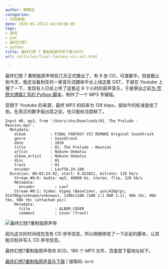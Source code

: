 ```yaml
---
author: 摩摩诘
categories:
- 代码卷轴
date: 2020-05-29T22:44:00+08:00
tags:
- 游戏
- ps4
- 最终幻想7
- python
title: 最终幻想 7 重制版原声带下载(8CD)
url: /articles/final-fantasy-vii-ost.html

---
```

最终幻想 7 重制版原声带前几天正式推出了，有 8 张 CD，可谓豪华，但是截止到今天，我还没看到任何一家音乐流媒体平台上线这套 OST，于是在 Youtube 上搜了一下，发现有人已经上传了这套近 9 个小时的原声音乐，于是祭出之前[为 荒野大镖客2 写的 Python 脚本](https://www.digglife.net/articles/red-dead-redemption-2-ost.html)，制作了一个 MP3 专辑版。

<!--more-->

受限于 Youtube 的来源，最终 MP3 的码率为 128 kbps，按如今的标准是低了些。在真正的数字版出现之前，也只能权当尝鲜了。

```
Input #0, mp3, from '/Users/zhu/Downloads/01. The Prelude - Reunion.mp3':
  Metadata:
    album           : FINAL FANTASY VII REMAKE Original Soundtrack
    genre           : Soundtrack
    date            : 2020
    title           : 01. The Prelude - Reunion
    artist          : Nobuno Uematsu
    album_artist    : Nobuno Uematsu
    disc            : 01
    track           : 01
    encoder         : Lavf58.29.100
  Duration: 00:03:24.02, start: 0.023021, bitrate: 129 kb/s
    Stream #0:0: Audio: mp3, 48000 Hz, stereo, fltp, 128 kb/s
    Metadata:
      encoder         : Lavf
    Stream #0:1: Video: mjpeg (Baseline), yuvj420p(pc, bt470bg/unknown/unknown), 1280x1280 [SAR 1:1 DAR 1:1], 90k tbr, 90k tbn, 90k tbc (attached pic)
    Metadata:
      title           : ALBUM_COVER
      comment         : Cover (front)
```

![最终幻想7重制版原声带](/wp-content/uploads/ffvii-ost.png)

因为这次的时间线包含有 CD 序号信息，所以稍微修改了一下此前的脚本，让其能识别并写入 CD 序号信息。

最终幻想7重制版原声带共 8CD，180 个 MP3 文件，百度盘下载地址如下。

[最终幻想7重制版原声音乐下载](https://pan.baidu.com/s/11hCQZCXMrCS0535TdTubaw) | 提取码: `dvrb`

